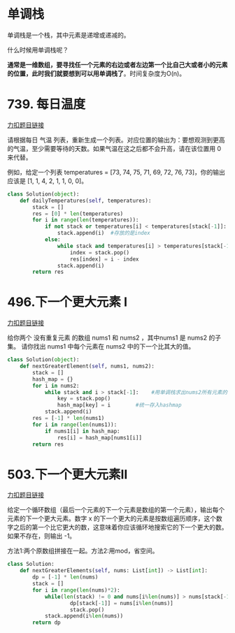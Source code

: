 # 单调栈

单调栈是一个栈，其中元素是递增或递减的。

什么时候用单调栈呢？

**通常是一维数组，要寻找任一个元素的右边或者左边第一个比自己大或者小的元素的位置，此时我们就要想到可以用单调栈了**。时间复杂度为O(n)。

# 739. 每日温度

[力扣题目链接](https://leetcode.cn/problems/daily-temperatures/)

请根据每日 气温 列表，重新生成一个列表。对应位置的输出为：要想观测到更高的气温，至少需要等待的天数。如果气温在这之后都不会升高，请在该位置用 0 来代替。

例如，给定一个列表 temperatures = [73, 74, 75, 71, 69, 72, 76, 73]，你的输出应该是 [1, 1, 4, 2, 1, 1, 0, 0]。

```py
class Solution(object):
    def dailyTemperatures(self, temperatures):
        stack = []
        res = [0] * len(temperatures)
        for i in range(len(temperatures)):
            if not stack or temperatures[i] < temperatures[stack[-1]]:
                stack.append(i)  #存放的是index
            else:
                while stack and temperatures[i] > temperatures[stack[-1]]:  #持续比较
                    index = stack.pop()
                    res[index] = i - index
                stack.append(i)
        return res
```
# 496.下一个更大元素 I

[力扣题目链接](https://leetcode.cn/problems/next-greater-element-i/)

给你两个 没有重复元素 的数组 nums1 和 nums2 ，其中nums1 是 nums2 的子集。 请你找出 nums1 中每个元素在 nums2 中的下一个比其大的值。

```py
class Solution(object):
    def nextGreaterElement(self, nums1, nums2):
        stack = []
        hash_map = {}
        for i in nums2:
            while stack and i > stack[-1]:    #用单调栈求出nums2所有元素的下一个更大元素
                key = stack.pop()
                hash_map[key] = i        #统一存入hashmap
            stack.append(i)
        res = [-1] * len(nums1)
        for i in range(len(nums1)):
            if nums1[i] in hash_map:
                res[i] = hash_map[nums1[i]]
        return res
```

# 503.下一个更大元素II

[力扣题目链接](https://leetcode.cn/problems/next-greater-element-ii/)

给定一个循环数组（最后一个元素的下一个元素是数组的第一个元素），输出每个元素的下一个更大元素。数字 x 的下一个更大的元素是按数组遍历顺序，这个数字之后的第一个比它更大的数，这意味着你应该循环地搜索它的下一个更大的数。如果不存在，则输出 -1。

方法1:两个原数组拼接在一起。方法2:用mod，省空间。
```python
class Solution:
    def nextGreaterElements(self, nums: List[int]) -> List[int]:
        dp = [-1] * len(nums)
        stack = []
        for i in range(len(nums)*2):
            while(len(stack) != 0 and nums[i%len(nums)] > nums[stack[-1]]):
                    dp[stack[-1]] = nums[i%len(nums)]
                    stack.pop()
            stack.append(i%len(nums))
        return dp
```
